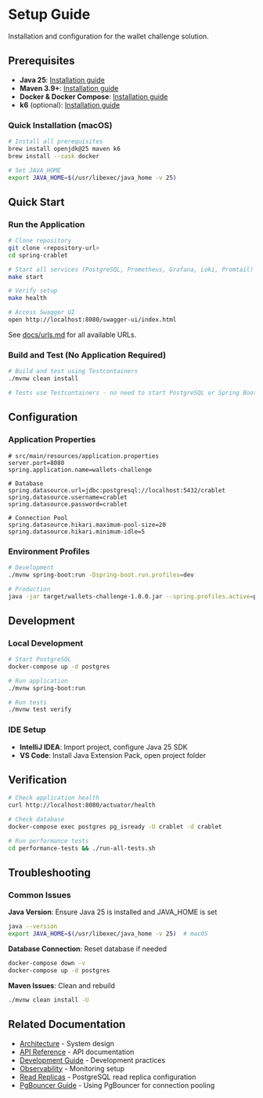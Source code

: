 # Setup Guide

Installation and configuration for the wallet challenge solution.

## Prerequisites

- **Java 25**: [Installation guide](https://adoptium.net/temurin/releases/)
- **Maven 3.9+**: [Installation guide](https://maven.apache.org/install.html)
- **Docker & Docker Compose**: [Installation guide](https://docs.docker.com/get-docker/)
- **k6** (optional): [Installation guide](https://k6.io/docs/getting-started/installation/)

### Quick Installation (macOS)

```bash
# Install all prerequisites
brew install openjdk@25 maven k6
brew install --cask docker

# Set JAVA_HOME
export JAVA_HOME=$(/usr/libexec/java_home -v 25)
```

## Quick Start

### Run the Application
```bash
# Clone repository
git clone <repository-url>
cd spring-crablet

# Start all services (PostgreSQL, Prometheus, Grafana, Loki, Promtail)
make start

# Verify setup
make health

# Access Swagger UI
open http://localhost:8080/swagger-ui/index.html
```

See [docs/urls.md](../urls.md) for all available URLs.

### Build and Test (No Application Required)

```bash
# Build and test using Testcontainers
./mvnw clean install

# Tests use Testcontainers - no need to start PostgreSQL or Spring Boot
```

## Configuration

### Application Properties

```properties
# src/main/resources/application.properties
server.port=8080
spring.application.name=wallets-challenge

# Database
spring.datasource.url=jdbc:postgresql://localhost:5432/crablet
spring.datasource.username=crablet
spring.datasource.password=crablet

# Connection Pool
spring.datasource.hikari.maximum-pool-size=20
spring.datasource.hikari.minimum-idle=5
```

### Environment Profiles

```bash
# Development
./mvnw spring-boot:run -Dspring-boot.run.profiles=dev

# Production
java -jar target/wallets-challenge-1.0.0.jar --spring.profiles.active=prod
```

## Development

### Local Development

```bash
# Start PostgreSQL
docker-compose up -d postgres

# Run application
./mvnw spring-boot:run

# Run tests
./mvnw test verify
```

### IDE Setup

- **IntelliJ IDEA**: Import project, configure Java 25 SDK
- **VS Code**: Install Java Extension Pack, open project folder

## Verification

```bash
# Check application health
curl http://localhost:8080/actuator/health

# Check database
docker-compose exec postgres pg_isready -U crablet -d crablet

# Run performance tests
cd performance-tests && ./run-all-tests.sh
```

## Troubleshooting

### Common Issues

**Java Version**: Ensure Java 25 is installed and JAVA_HOME is set

```bash
java --version
export JAVA_HOME=$(/usr/libexec/java_home -v 25)  # macOS
```

**Database Connection**: Reset database if needed

```bash
docker-compose down -v
docker-compose up -d postgres
```

**Maven Issues**: Clean and rebuild

```bash
./mvnw clean install -U
```

## Related Documentation

- [Architecture](../architecture/README.md) - System design
- [API Reference](../api/README.md) - API documentation
- [Development Guide](../development/README.md) - Development practices
- [Observability](../observability/README.md) - Monitoring setup
- [Read Replicas](./READ_REPLICAS.md) - PostgreSQL read replica configuration
- [PgBouncer Guide](./PGBOUNCER.md) - Using PgBouncer for connection pooling
